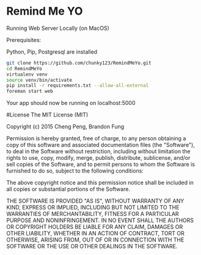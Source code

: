Remind Me YO
=========

Running Web Server Locally (on MacOS)

Prerequisites:

Python, Pip, Postgresql are installed

```sh
git clone https://github.com/chunky123/RemindMeYo.git
cd RemindMeYo
virtualenv venv
source venv/bin/activate
pip install -r requirements.txt --allow-all-external
foreman start web
```

Your app should now be running on localhost:5000

#License
The MIT License (MIT)

Copyright (c) 2015 Cheng Peng, Brandon Fung

Permission is hereby granted, free of charge, to any person obtaining a copy
of this software and associated documentation files (the "Software"), to deal
in the Software without restriction, including without limitation the rights
to use, copy, modify, merge, publish, distribute, sublicense, and/or sell
copies of the Software, and to permit persons to whom the Software is
furnished to do so, subject to the following conditions:

The above copyright notice and this permission notice shall be included in all
copies or substantial portions of the Software.

THE SOFTWARE IS PROVIDED "AS IS", WITHOUT WARRANTY OF ANY KIND, EXPRESS OR
IMPLIED, INCLUDING BUT NOT LIMITED TO THE WARRANTIES OF MERCHANTABILITY,
FITNESS FOR A PARTICULAR PURPOSE AND NONINFRINGEMENT. IN NO EVENT SHALL THE
AUTHORS OR COPYRIGHT HOLDERS BE LIABLE FOR ANY CLAIM, DAMAGES OR OTHER
LIABILITY, WHETHER IN AN ACTION OF CONTRACT, TORT OR OTHERWISE, ARISING FROM,
OUT OF OR IN CONNECTION WITH THE SOFTWARE OR THE USE OR OTHER DEALINGS IN THE
SOFTWARE.
